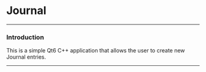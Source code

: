 # Journal

---

### Introduction

This is a simple Qt6 C++ application that allows the user to 
create new Journal entries.

---


